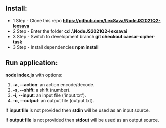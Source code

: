 ## Install:

- 1 Step - Clone this repo **https://github.com/LexSava/NodeJS2021Q2-lexsava**
- 2 Step - Enter the folder **cd .\NodeJS2021Q2-lexsavai**
- 3 Step - Switch to development branch **git checkout caesar-cipher-task**
- 3 Step - Install dependencies **npm install**

## Run application:

**node index.js** with options:

1.  **-a, --action**: an action encode/decode.
2.  **-s, --shift**: a shift (number).
3.  **-i, --input**: an input file ('input.txt').
4.  **-o, --output**: an output file (output.txt).

If **input file** is not provided then **stdin** will be used as an input source.

If **output file** is not provided then **stdout** will be used as an output source.
